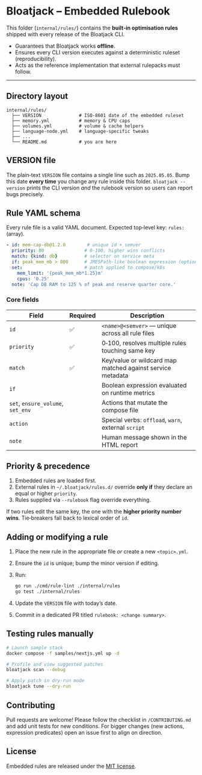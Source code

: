 # Bloatjack – Embedded Rulebook

This folder (`internal/rules/`) contains the **built‑in optimisation rules** shipped with every release of the Bloatjack CLI.

- Guarantees that Bloatjack works **offline**.
- Ensures every CLI version executes against a deterministic ruleset (reproducibility).
- Acts as the reference implementation that external rulepacks must follow.

---

## Directory layout

```plaintext
internal/rules/
  ├── VERSION              # ISO‑8601 date of the embedded ruleset
  ├── memory.yml           # memory & CPU caps
  ├── volumes.yml          # volume & cache helpers
  ├── language-node.yml    # language‑specific tweaks
  ├── ...
  └── README.md            # you are here
```

## VERSION file

The plain‑text `VERSION` file contains a single line such as `2025.05.05`.
Bump this date **every time** you change any rule inside this folder.
`bloatjack --version` prints the CLI version *and* the rulebook version so users can report bugs precisely.

## Rule YAML schema

Every rule file is a valid YAML document. Expected top‑level key: `rules:` (array).

```yaml
- id: mem-cap-db@1.2.0        # unique id + semver
  priority: 80               # 0‑100, higher wins conflicts
  match: {kind: db}          # selector on service meta
  if: peak_mem_mb > 800      # JMESPath‑like boolean expression (optional)
  set:                       # patch applied to compose/k8s
    mem_limit: '{peak_mem_mb*1.25}m'
    cpus: '0.25'
  note: 'Cap DB RAM to 125 % of peak and reserve quarter core.'
```

### Core fields

| Field | Required | Description |
|-------|----------|-------------|
|`id`|✅|`<name>@<semver>` — unique across all rule files|
|`priority`|✅|0‑100, resolves multiple rules touching same key|
|`match`|✅|Key/value or wildcard map matched against service metadata|
|`if`| |Boolean expression evaluated on runtime metrics|
|`set`, `ensure_volume`, `set_env`| |Actions that mutate the compose file|
|`action`| |Special verbs: `offload`, `warn`, external `script`|
|`note`| |Human message shown in the HTML report|

## Priority & precedence

1. Embedded rules are loaded first.
2. External rules in `~/.bloatjack/rules.d/` override **only if** they declare an equal or higher `priority`.
3. Rules supplied via `--rulebook` flag override everything.

If two rules edit the same key, the one with the **higher priority number wins**. Tie‑breakers fall back to lexical order of `id`.

## Adding or modifying a rule

1. Place the new rule in the appropriate file *or* create a new `<topic>.yml`.
2. Ensure the `id` is unique; bump the minor version if editing.
3. Run:

   ```bash
   go run ./cmd/rule-lint ./internal/rules
   go test ./internal/rules
   ```

4. Update the `VERSION` file with today’s date.
5. Commit in a dedicated PR titled `rulebook: <change summary>`.

## Testing rules manually

```bash
# Launch sample stack
docker compose -f samples/nextjs.yml up -d

# Profile and view suggested patches
bloatjack scan --debug

# Apply patch in dry‑run mode
bloatjack tune --dry-run
```

## Contributing

Pull requests are welcome! Please follow the checklist in `/CONTRIBUTING.md` and add unit tests for new conditions. For bigger changes (new actions, expression predicates) open an issue first to align on direction.

## License

Embedded rules are released under the [MIT license](../LICENSE).
